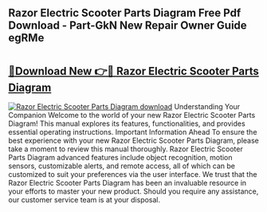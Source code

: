 ## Razor Electric Scooter Parts Diagram Free Pdf Download - Part-GkN New Repair Owner Guide egRMe

# <h2><a href="http://dfkf3s2.blite.top/?on=Razor+Electric+Scooter+Parts+Diagram">🔗Download New 👉🔴 Razor Electric Scooter Parts Diagram</a></h2>

[![Razor Electric Scooter Parts Diagram download](https://i.imgur.com/lujVjoI.png)](http://dfkf3s2.blite.top/?on=Razor+Electric+Scooter+Parts+Diagram)
Understanding Your Companion Welcome to the world of your new Razor Electric Scooter Parts Diagram! This manual explores its features, functionalities, and provides essential operating instructions. Important Information Ahead To ensure the best experience with your new Razor Electric Scooter Parts Diagram, please take a moment to review this manual thoroughly. Razor Electric Scooter Parts Diagram advanced features include object recognition, motion sensors, customizable alerts, and remote access, all of which can be customized to suit your preferences via the user interface. We trust that the Razor Electric Scooter Parts Diagram has been an invaluable resource in your efforts to master your new product. Should you require any assistance, our customer service team is at your disposal.
